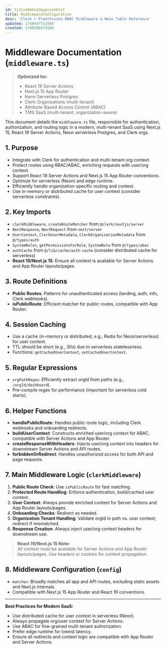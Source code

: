 ```yaml
---
id: tj3izo8mhx2daypszxkklxt
title: MiddlewareConfiguration
desc: 'Clerk + FleetFusion RBAC Middleware & Neon Table Reference'
updated: 1748447752988
created: 1748296874560
---
```


# Middleware Documentation (`middleware.ts`)

> **Optimized for:**
> - React 19 Server Actions
> - Next.js 15 App Router
> - Neon Serverless Postgres
> - Clerk Organizations (multi-tenant)
> - Attribute-Based Access Control (ABAC)
> - TMS SaaS (multi-tenant, organization-aware)

This document details the `middleware.ts` file, responsible for authentication, authorization, and routing logic in a modern, multi-tenant SaaS using Next.js 15, React 19 Server Actions, Neon serverless Postgres, and Clerk orgs.

## 1. Purpose

- Integrate with Clerk for authentication and multi-tenant org context.
- Protect routes using RBAC/ABAC, enriching requests with user/org context.
- Support React 19 Server Actions and Next.js 15 App Router conventions.
- Optimize for serverless (Neon) and edge runtime.
- Efficiently handle organization-specific routing and context.
- Use in-memory or distributed cache for user context (consider serverless constraints).

## 2. Key Imports

-   `clerkMiddleware`, `createRouteMatcher` from `@clerk/nextjs/server`
-   `NextResponse`, `NextRequest` from `next/server`
-   `UserContext`, `ClerkUserMetadata`, `ClerkOrganizationMetadata` from `@/types/auth`
-   `SystemRoles`, `getPermissionsForRole`, `SystemRole` from `@/types/abac`
-   `authCache` from `@/lib/cache/auth-cache` (consider distributed cache for serverless)
-   **React 19/Next.js 15**: Ensure all context is available for Server Actions and App Router layouts/pages.

## 3. Route Definitions

-   **Public Routes**: Patterns for unauthenticated access (landing, auth, info, Clerk webhooks).
-   **isPublicRoute**: Efficient matcher for public routes, compatible with App Router.

## 4. Session Caching

-   Use a cache (in-memory or distributed, e.g., Redis for Neon/serverless) for user context.
-   TTL should be short (e.g., 30s) due to serverless statelessness.
-   Functions: `getCachedUserContext`, `setCachedUserContext`.

## 5. Regular Expressions

-   `orgPathRegex`: Efficiently extract orgId from paths (e.g., `/orgId/dashboard`).
-   Pre-compile regex for performance (important for serverless cold starts).

## 6. Helper Functions

-   **handlePublicRoute**: Handles public route logic, including Clerk webhooks and onboarding redirects.
-   **buildUserContext**: Constructs enriched user/org context for ABAC, compatible with Server Actions and App Router.
-   **createResponseWithHeaders**: Injects user/org context into headers for downstream Server Actions and API routes.
-   **forbiddenOrRedirect**: Handles unauthorized access for both API and page requests.

## 7. Main Middleware Logic (`clerkMiddleware`)

1.  **Public Route Check**: Use `isPublicRoute` for fast matching.
2.  **Protected Route Handling**: Enforce authentication, build/cached user context.
3.  **User Context**: Always provide enriched context for Server Actions and App Router layouts/pages.
4.  **Onboarding Checks**: Redirect as needed.
5.  **Organization Tenant Handling**: Validate orgId in path vs. user context; redirect if mismatched.
6.  **Response Creation**: Always inject user/org context headers for downstream use.

> **React 19/Next.js 15 Note:**  
> All context must be available for Server Actions and App Router layouts/pages. Use headers or cookies for context propagation.

## 8. Middleware Configuration (`config`)

-   `matcher`: Broadly matches all app and API routes, excluding static assets and Next.js internals.
-   Compatible with Next.js 15 App Router and React 19 conventions.

---

**Best Practices for Modern SaaS:**
- Use distributed cache for user context in serverless (Neon).
- Always propagate org/user context for Server Actions.
- Use ABAC for fine-grained multi-tenant authorization.
- Prefer edge runtime for lowest latency.
- Ensure all redirects and context logic are compatible with App Router and Server Actions.
